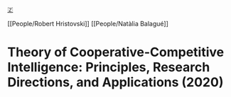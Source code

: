 [🇿](zotero://select/library/items/S3Z8KR89)

[[People/Robert Hristovski]] [[People/Natàlia Balagué]] 
# Theory of Cooperative-Competitive Intelligence: Principles, Research Directions, and Applications (2020)

